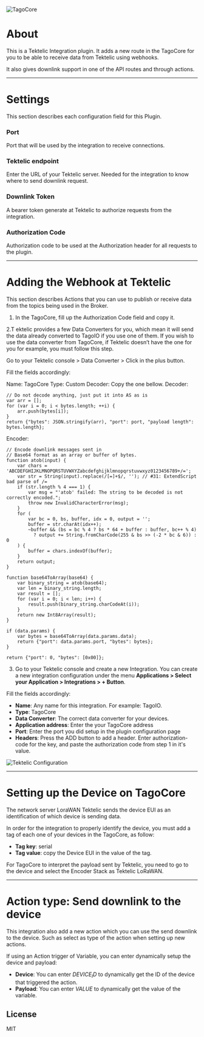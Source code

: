 ![TagoCore](/assets/logo-plugin-black.png)

# About

This is a Tektelic Integration plugin. It adds a new route in the TagoCore for you to be able to receive data from Tektelic using webhooks.

It also gives downlink support in one of the API routes and through actions.

---

# Settings

This section describes each configuration field for this Plugin.


### Port

Port that will be used by the integration to receive connections.


### Tektelic endpoint

Enter the URL of your Tektelic server. Needed for the integration to know where to send downlink request.


### Downlink Token

A bearer token generate at Tektelic to authorize requests from the integration.

### Authorization Code

Authorization code to be used at the Authorization header for all requests to the plugin.

---

# Adding the Webhook at Tektelic

This section describes Actions that you can use to publish or receive data from the topics being used in the Broker.

1. In the TagoCore, fill up the Authorization Code field and copy it.

2.T ektelic provides a few Data Converters for you, which mean it will send the data already converted to TagoIO if you use one of them.
If you wish to use the data converter from TagoCore, if Tektelic doesn’t have the one for you for example, you must follow this step.

Go to your Tektelic console > Data Converter > Click in the plus button.


Fill the fields accordingly:

Name: TagoCore
Type: Custom
Decoder: Copy the one bellow.
Decoder:

    // Do not decode anything, just put it into AS as is 
    var arr = [];
    for (var i = 0; i < bytes.length; ++i) {
        arr.push(bytes[i]);
    }
    return {"bytes": JSON.stringify(arr), "port": port, "payload length": bytes.length};

Encoder:

    // Encode downlink messages sent in 
    // Base64 format as an array or buffer of bytes.
    function atob(input) {
        var chars = 'ABCDEFGHIJKLMNOPQRSTUVWXYZabcdefghijklmnopqrstuvwxyz0123456789+/=';
        var str = String(input).replace(/[=]+$/, ''); // #31: ExtendScript bad parse of /=
        if (str.length % 4 === 1) {
            var msg = "'atob' failed: The string to be decoded is not correctly encoded.";
            throw new InvalidCharacterError(msg);
        }
        for (
            var bc = 0, bs, buffer, idx = 0, output = '';
            buffer = str.charAt(idx++);
            ~buffer && (bs = bc % 4 ? bs * 64 + buffer : buffer, bc++ % 4)
              ? output += String.fromCharCode(255 & bs >> (-2 * bc & 6)) : 0
        ) {
            buffer = chars.indexOf(buffer);
        }
        return output;
    }

    function base64ToArray(base64) {
        var binary_string = atob(base64);
        var len = binary_string.length;
        var result = [];
        for (var i = 0; i < len; i++) {
            result.push(binary_string.charCodeAt(i));
        }
        return new Int8Array(result);
    }

    if (data.params) {
        var bytes = base64ToArray(data.params.data);
        return {"port": data.params.port, "bytes": bytes};
    }

    return {"port": 0, "bytes": [0x00]};

3. Go to your Tektelic console and create a new Integration. You can create a new integration configuration under the menu **Applications > Select your Application > Integrations > + Button**.

Fill the fields accordingly:

* **Name**: Any name for this integration. For example: TagoIO.
* **Type**: TagoCore
* **Data Converter**: The correct data converter for your devices.
* **Application address**: Enter the your TagoCore address
* **Port**: Enter the port you did setup in the plugin configuration page
* **Headers**:  Press the ADD button to add a header. Enter authorization-code for the key, and paste the authorization code from step 1 in it's value.


![Tektelic Configuration](/assets/tektelic-help.png)

---
# Setting up the Device on TagoCore
The network server LoraWAN Tektelic sends the device EUI as an identification of which device is sending data.

In order for the integration to properly identify the device, you must add a tag of each one of your devices in the TagoCore, as follow:

* **Tag key**: serial
* **Tag value**: copy the Device EUI in the value of the tag.

For TagoCore to interpret the payload sent by Tektelic, you need to go to the device and select the Encoder Stack as Tektelic LoRaWAN.

---
# Action type: Send downlink to the device
This integration also add a new action which you can use the send downlink to the device. Such as select as type of the action when setting up new actions.

If using an Action trigger of Variable, you can enter dynamically setup the device and payload:

* **Device**: You can enter $DEVICE_ID$ to dynamically get the ID of the device that triggered the action.
* **Payload**: You can enter $VALUE$ to dynamically get the value of the variable.

## License

MIT
